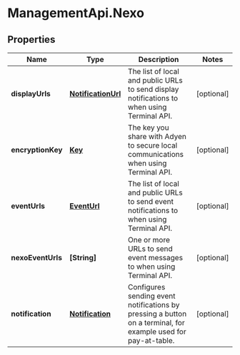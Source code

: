 # ManagementApi.Nexo

## Properties

Name | Type | Description | Notes
------------ | ------------- | ------------- | -------------
**displayUrls** | [**NotificationUrl**](NotificationUrl.md) | The list of local and public URLs to send display notifications to when using Terminal API. | [optional] 
**encryptionKey** | [**Key**](Key.md) | The key you share with Adyen to secure local communications when using Terminal API. | [optional] 
**eventUrls** | [**EventUrl**](EventUrl.md) | The list of local and public URLs to send event notifications to when using Terminal API. | [optional] 
**nexoEventUrls** | **[String]** | One or more URLs to send event messages to when using Terminal API. | [optional] 
**notification** | [**Notification**](Notification.md) | Configures sending event notifications by pressing a button on a terminal, for example used for pay-at-table. | [optional] 


